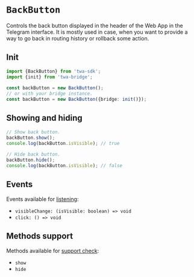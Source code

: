 # `BackButton`

Controls the back button displayed in the header of the Web App in the
Telegram interface. It is mostly used in case, when you want to provide a way to
go back in routing history or rollback some action.

## Init

```typescript  
import {BackButton} from 'twa-sdk';  
import {init} from 'twa-bridge';  
  
const backButton = new BackButton();  
// or with your bridge instance.  
const backButton = new BackButton({bridge: init()});  
```  

## Showing and hiding

```typescript  
// Show back button.  
backButton.show();  
console.log(backButton.isVisible); // true  
  
// Hide back button.  
backButton.hide();  
console.log(backButton.isVisible); // false  
```  

## Events

Events available for [listening](../about#events):

- `visibleChange: (isVisible: boolean) => void`
- `click: () => void`

## Methods support

Methods available for [support check](../about#methods-support):

- `show`
- `hide`  